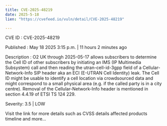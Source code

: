 ```yaml
---
title: CVE-2025-48219
date: 2025-5-18
lien: "https://cvefeed.io/vuln/detail/CVE-2025-48219"

---
```


CVE ID : CVE-2025-48219

Published :  May 18
2025
3:15 p.m. | 11 hours
2 minutes ago

Description : O2 UK through 2025-05-17 allows subscribers to determine the Cell ID of other subscribers by initiating an IMS (IP Multimedia Subsystem) call and then reading the utran-cell-id-3gpp field of a Cellular-Network-Info SIP header
aka an ECI (E-UTRAN Cell Identity) leak. The Cell ID might be usable to identify a cell location via crowdsourced data
and might correspond to a small physical area (e.g.
if the called party is in a city centre). Removal of the Cellular-Network-Info header is mentioned in section 4.4.19 of ETSI TS 124 229.

Severity: 3.5 | LOW

Visit the link for more details
such as CVSS details
affected products
timeline
and more...
